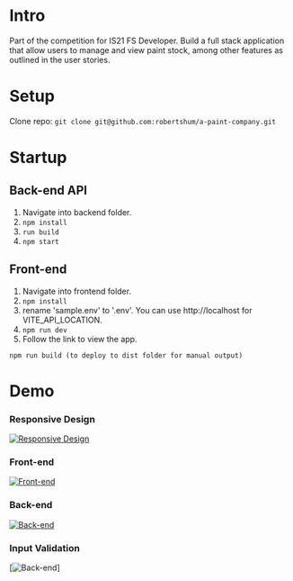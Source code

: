 # Intro

Part of the competition for IS21 FS Developer.  Build a full stack application that allow users to manage and view paint stock, among other features as outlined in the user stories.

# Setup

Clone repo: ```git clone git@github.com:robertshum/a-paint-company.git```

# Startup

## Back-end API

1. Navigate into backend folder.
2. ```npm install```
3. ```run build```
4. ```npm start```

## Front-end

1. Navigate into frontend folder.
2. ```npm install```
3. rename 'sample.env' to '.env'.  You can use http://localhost for VITE_API_LOCATION.
4. ```npm run dev```
5. Follow the link to view the app.

```npm run build (to deploy to dist folder for manual output)```

# Demo

### Responsive Design
[![Responsive Design](https://img.youtube.com/vi/6rgAT5Wk3wE/0.jpg)](https://www.youtube.com/watch?v=6rgAT5Wk3wE)

### Front-end
[![Front-end](https://img.youtube.com/vi/u4WYHPqu0YI/0.jpg)](https://www.youtube.com/watch?v=u4WYHPqu0YI)

### Back-end
[![Back-end](https://img.youtube.com/vi/DMdnGnVf9Qo/0.jpg)](https://www.youtube.com/watch?v=DMdnGnVf9Qo)


### Input Validation
[![Back-end](https://github.com/robertshum/a-paint-company/blob/main/frontend/public/input_validation.png)]